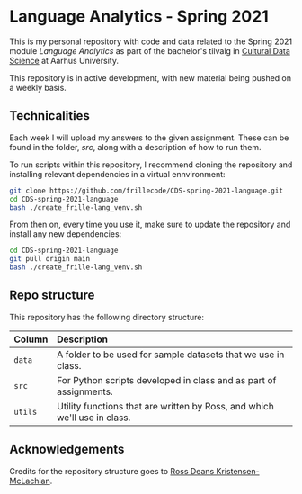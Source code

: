 # Language Analytics - Spring 2021
This is my personal repository with code and data related to the Spring 2021 module _Language Analytics_ as part of the bachelor's tilvalg in [Cultural Data Science](https://bachelor.au.dk/en/supplementary-subject/culturaldatascience/) at Aarhus University.

This repository is in active development, with new material being pushed on a weekly basis. 

## Technicalities
Each week I will upload my answers to the given assignment. These can be found in the folder, _src_, along with a description of how to run them. 

To run scripts within this repository, I recommend cloning the repository and installing relevant dependencies in a virtual ennvironment:

```bash
git clone https://github.com/frillecode/CDS-spring-2021-language.git
cd CDS-spring-2021-language
bash ./create_frille-lang_venv.sh
```
From then on, every time you use it, make sure to update the repository and install any new dependencies:
```bash
cd CDS-spring-2021-language
git pull origin main
bash ./create_frille-lang_venv.sh
```


## Repo structure

This repository has the following directory structure:

| Column | Description|
|--------|:-----------|
```data```| A folder to be used for sample datasets that we use in class.
```src``` | For Python scripts developed in class and as part of assignments.
```utils``` | Utility functions that are written by Ross, and which we'll use in class.

## Acknowledgements
Credits for the repository structure goes to [Ross Deans Kristensen-McLachlan](https://pure.au.dk/portal/en/persons/ross-deans-kristensenmclachlan(29ad140e-0785-4e07-bdc1-8af12f15856c).html).
